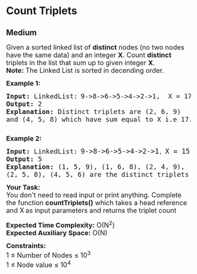 # Count Triplets
## Medium
<div class="problems_problem_content__Xm_eO"><p><span style="font-size: 18px;">Given a sorted linked list&nbsp;of <strong>distinct</strong> nodes (no two nodes have the same data) and an integer <strong>X</strong>. Count <strong>distinct </strong>triplets in the list that sum up to given integer <strong>X</strong>.<br><strong>Note:</strong> The Linked List is sorted in decending order.</span></p>
<p><span style="font-size: 18px;"><strong>Example 1:</strong></span></p>
<pre><strong><span style="font-size: 18px;">Input: </span></strong><span style="font-size: 18px;">LinkedList:</span> <span style="font-size: 18px;">9-&gt;8-&gt;6-&gt;5-&gt;4-&gt;2-&gt;1,  X = 17
<strong>Output:</strong> 2
<strong>Explanation:</strong> Distinct triplets are (2, 6, 9) 
and (4, 5, 8)&nbsp;which have sum equal to&nbsp;X i.e 17.</span></pre>
<p><br><span style="font-size: 18px;"><strong>Example 2:</strong></span></p>
<pre><span style="font-size: 18px;"><strong>Input: </strong>LinkedList:</span> <span style="font-size: 14pt;">9-&gt;8-&gt;6-&gt;5-&gt;4-&gt;2-&gt;1</span>, <span style="font-size: 14pt;">X = 15</span><br><span style="font-size: 18px;"><strong>Output:</strong> 5
<strong>Explanation:</strong> (1, 5, 9), (1, 6, 8), (2, 4, 9), 
(2, 5, 8), (4, 5, 6) are the distinct triplets
</span></pre>
<p><span style="font-size: 18px;"><strong>Your Task: </strong>&nbsp;<br>You don't need to read input or print anything. Complete the function <strong>countTriplets()</strong> which takes a head reference and X</span> <span style="font-size: 18px;">as input parameters and returns the triplet count</span></p>
<p><span style="font-size: 18px;"><strong>Expected Time Complexity:</strong> O(N<sup>2</sup>)<br><strong>Expected Auxiliary Space:</strong> O(N)</span></p>
<p><span style="font-size: 18px;"><strong>Constraints:</strong><br>1 ≤ Number of Nodes ≤ 10<sup>3</sup>&nbsp;<br>1 ≤ Node value&nbsp;≤ 10<sup>4</sup></span></p></div>